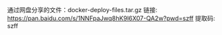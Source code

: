 ﻿通过网盘分享的文件：docker-deploy-files.tar.gz
链接: https://pan.baidu.com/s/1NNFpaJwq8hK9l6X07-QA2w?pwd=szff 
提取码: szff